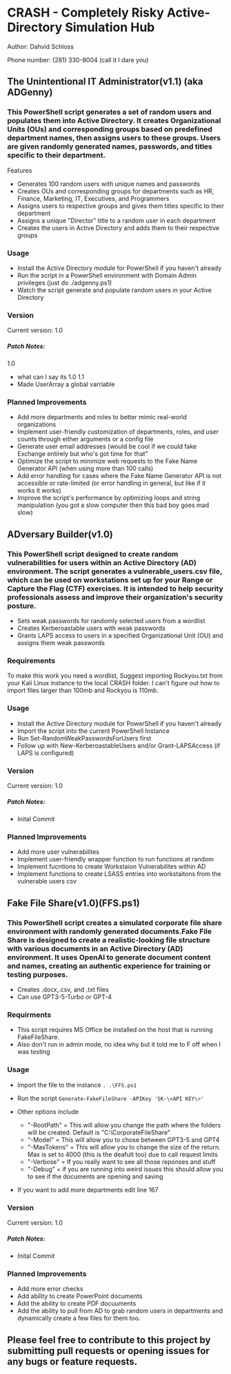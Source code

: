 # CRASH - Completely Risky Active-Directory Simulation Hub
Author: Dahvid Schloss

Phone number: (281) 330-8004 (call it I dare you)




## The Unintentional IT Administrator(v1.1) (aka ADGenny)
### This PowerShell script generates a set of random users and populates them into Active Directory. It creates Organizational Units (OUs) and corresponding groups based on predefined department names, then assigns users to these groups. Users are given randomly generated names, passwords, and titles specific to their department.
Features

  -  Generates 100 random users with unique names and passwords
  -  Creates OUs and corresponding groups for departments such as HR, Finance, Marketing, IT, Executives, and Programmers
  -  Assigns users to respective groups and gives them titles specific to their department
  -  Assigns a unique "Director" title to a random user in each department
  -  Creates the users in Active Directory and adds them to their respective groups

### Usage

   - Install the Active Directory module for PowerShell if you haven't already
   - Run the script in a PowerShell environment with Domain Admin privileges (just do ./adgenny.ps1)
   - Watch the script generate and populate random users in your Active Directory

### Version

Current version: 1.0

##### Patch Notes: 
  1.0
  - what can I say its 1.0
  1.1
  - Made UserArray a global varriable

### Planned Improvements

   - Add more departments and roles to better mimic real-world organizations
   - Implement user-friendly customization of departments, roles, and user counts through either arguments or a config file
   - Generate user email addresses (would be cool if we could fake Exchange entirely but who's got time for that"
   - Optimize the script to minimize web requests to the Fake Name Generator API (when using more than 100 calls)
   - Add error handling for cases where the Fake Name Generator API is not accessible or rate-limited (or error handling in general, but like if it works it works)
   - Improve the script's performance by optimizing loops and string manipulation (you got a slow computer then this bad boy goes mad slow)


## ADversary Builder(v1.0)
### This PowerShell script designed to create random vulnerabilities for users within an Active Directory (AD) environment. The script generates a vulnerable_users.csv file, which can be used on workstations set up for your Range or Capture the Flag (CTF) exercises. It is intended to help security professionals assess and improve their organization's security posture.

   - Sets weak passwords for randomly selected users from a wordlist
   - Creates Kerberoastable users with weak passwords
   - Grants LAPS access to users in a specified Organizational Unit (OU) and assigns them weak passwords

### Requirements

To make this work you need a wordlist, Suggest importing Rockyou.txt from your Kali Linux instance to the local CRASH folder. I can't figure out how to import files larger than 100mb and Rockyou is 110mb.

### Usage

   - Install the Active Directory module for PowerShell if you haven't already
   - Import the script into the current PowerShell Instance
   - Run Set-RandomWeakPasswordsForUsers first
   - Follow up with  New-KerberoastableUsers and/or  Grant-LAPSAccess (if LAPS is configured)

### Version

Current version: 1.0

##### Patch Notes: 
  - Inital Commit

### Planned Improvements

   - Add more user vulnerabilites
   - Implement user-friendly wrapper function to run functions at random
   - Implement fucntions to create Workstaion Vulnerabilites within AD
   - Implement functions to create LSASS entries into workstaitons from the vulnerable users csv

## Fake File Share(v1.0)(FFS.ps1)
### This PowerShell script creates a simulated corporate file share environment with randomly generated documents.Fake File Share is designed to create a realistic-looking file structure with various documents in an Active Directory (AD) environment. It uses OpenAI to generate document content and names, creating an authentic experience for training or testing purposes.

   - Creates .docx,.csv, and .txt files
   - Can use GPT3-5-Turbo or GPT-4

### Requirments
  - This script requires MS Office be installed on the host that is running FakeFileShare.
  - Also don't run in admin mode, no idea why but it told me to F off when I was testing

### Usage

- Import the file to the instance
  `. .\FFS.ps1`
- Run the script
  `Generate-FakeFileShare -APIKey 'SK-\<API KEY\>' `

- Other options include
   - "-RootPath" = This will allow you change the path where the folders will be created. Default is "C:\CorporateFileShare"
   - "-Model" = This will allow you to chose between GPT3-5 and GPT4
   - "-MaxTokens" = This will allow you to change the size of the return. Max is set to 4000 (this is the deafult too) due to call request limits
   - "-Verbose" = If you really want to see all those reponses and stuff
   - "-Debug" = if you are running into weird issues this should allow you to see if the documents are opening and saving
- If you want to add more departments edit line 167 


### Version

Current version: 1.0

##### Patch Notes: 
  - Inital Commit


### Planned Improvements
   - Add more error checks
   - Add ability to create PowerPoint documents
   - Add the ability to create PDF docuuments
   - Add the ability to pull from AD to grab random users in departments and dynamically create a few files for them too. 

## Please feel free to contribute to this project by submitting pull requests or opening issues for any bugs or feature requests.
